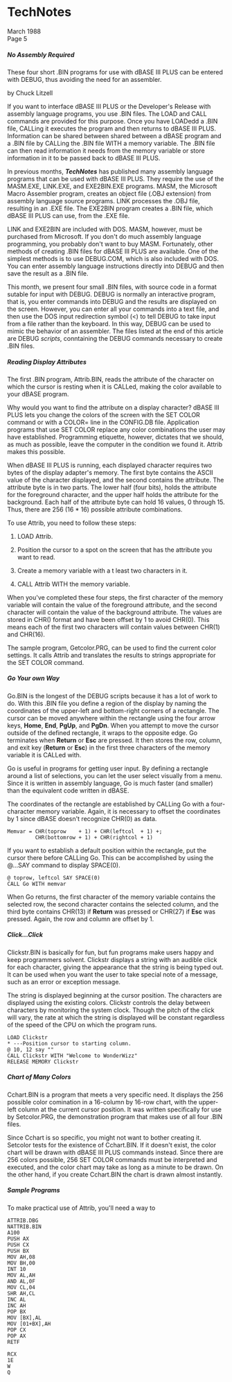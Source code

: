 # TechNotes
March 1988<br>
Page 5

##### No Assembly Required

These four short .BIN programs for use with dBASE III PLUS can be entered with DEBUG, thus avoiding the need for an assembler.

by Chuck Litzell

If you want to interface dBASE III PLUS or the Developer's Release with assembly language programs, you use .BIN files. The LOAD and CALL commands are provided for this purpose. Once you have LOADedd a .BIN file,  CALLing it executes the program and then returns to dBASE III PLUS. Information can be shared between shared between a dBASE program and a .BIN file by CALLing the .BIN file WITH a memory variable. The .BIN file can then read information it needs from the memory variable or store information in it to be passed back to dBASE III PLUS.

In previous months, ***TechNotes*** has published many assembly language programs that can be used with dBASE III PLUS. They require the use of the MASM.EXE, LINK.EXE, and EXE2BIN.EXE programs. MASM, the Microsoft Macro Assembler program, creates an object file (.OBJ extension) from assembly language source programs. LINK processes the .OBJ file, resulting in an .EXE file. The EXE2BIN program creates a .BIN file, which dBASE III PLUS can use, from the .EXE file.

LINK and EXE2BIN are included with DOS. MASM, however, must be purchased from Microsoft. If you don't do much assembly language programming, you probably don't want to buy MASM. Fortunately, other methods of creating .BIN files for dBASE III PLUS are available. One of the simplest methods is to use DEBUG.COM, which is also included with DOS. You can enter assembly language instructions directly into DEBUG and then save the result as a .BIN file.

This month, we present four small .BIN files, with source code in a format sutable for input with DEBUG. DEBUG is normally an interactive program, that is, you enter commands into DEBUG and the results are displayed on the screen. However, you can enter all your commands into a text file, and then use the DOS input redirection symbol (<) to tell DEBUG to take input from a file rather than the keyboard. In this way, DEBUG can be used to mimic the behavior of an assembler. The files listed at the end of this article are DEBUG *scripts*, conntaining the DEBUG commands necessary to create .BIN files.

##### Reading Display Attributes

The first .BIN program, Attrib.BIN, reads the attribute of the character on which the cursor is resting when it is CALLed, making the color available to your dBASE program.

Why would you want to find the attribute on a display character? dBASE III PLUS lets you change the colors of the screen with the SET COLOR command or with a COLOR= line in the CONFIG.DB file. Application programs that use SET COLOR replace any color combinations the user may have established. Programming etiquette, however, dictates that we should, as much as possible, leave the computer in the condition we found it. Attrib makes this possible.

When dBASE III PLUS is running, each displayed character requires two bytes of the display adapter's memory. The first byte contains the ASCII value of the character displayed, and the second contains the attribute. The attribute byte is in two parts. The lower half (four bits), holds the attribute for the foreground character, and the upper half holds the attribute for the background. Each half of the attribute byte can hold 16 values, 0 through 15. Thus, there are 256 (16 * 16) possible attribute combinations.

To use Attrib, you need to follow these steps:

1. LOAD Attrib.

2. Position the cursor to a spot on the screen that has the attribute you want to read.

3. Create a memory variable with a t least two characters in it.

4. CALL Attrib WITH the memory variable.

When you've completed these four steps, the first character of the memory variable will contain the value of the foreground attribute, and the second character will contain the value of the background attribute. The values are stored in CHR() format and have been offset by 1 to avoid CHR(0). This means each of the first two characters will contain values between CHR(1) and CHR(16).

The sample program, Getcolor.PRG, can be used to find the current color settings. It calls Attrib and translates the results to strings appropriate for the SET COLOR command.

##### Go Your own Way

Go.BIN is the longest of the DEBUG scripts because it has a lot of work to do. With this .BIN file you define a region of the display by naming the coordinates of the upper-left and bottom-right corners of a rectangle. The cursor can be moved anywhere within the rectangle using the four arrow keys, **Home**, **End**, **PgUp**, and **PgDn**. When you attempt to move the cursor outside of the defined rectangle, it wraps to the opposite edge. Go terminates when **Return** or **Esc** are pressed. It then stores the row, column, and exit key (**Return** or **Esc**) in the first three characters of the memory variable it is CALLed with.

Go is useful in programs for getting user input. By defining a rectangle around a list of selections, you can let the user select visually from a menu. Since it is written in assembly language, Go is much faster (and smaller) than the equivalent code written in dBASE.

The coordinates of the rectangle are established by CALLing Go with a four-character memory variable. Again, it is necessary to offset the coordinates by 1 since dBASE doesn't recognize CHR(0) as data.

```dos
Memvar = CHR(toprow    + 1) + CHR(leftcol  + 1) +;
         CHR(bottomrow + 1) + CHR(rightcol + 1)
```


If you want to establish a default position within the rectangle, put the cursor there before CALLing Go. This can be accomplished by using the @...SAY command to display SPACE(0).

```dos
@ toprow, leftcol SAY SPACE(0)
CALL Go WITH memvar
```

When Go returns, the first character of the memory variable contains the selected row, the second character contains the selected column, and the third byte contains CHR(13) if **Return** was pressed or CHR(27) if **Esc** was pressed. Again, the row and column are offset by 1.

##### Click...Click
Clickstr.BIN is basically for fun, but fun programs make users happy and keep programmers solvent. Clickstr displays a string with an audible click for each character, giving the appearance that the string is being typed out. It can be used when you want  the user to take special note of a message, such as an error or exception message.

The string is displayed beginning at the cursor position. The characters are displayed using the existing colors. Clickstr controls the delay between characters by monitoring the system clock. Though the pitch of the click will vary, the rate at which the string is displayed will be constant regardless of the speed of the CPU on which the program runs.

```dos
LOAD Clickstr
* ---Position cursor to starting column.
@ 10, 12 say ""
CALL Clickstr WITH "Welcome to WonderWizz"
RELEASE MEMORY Clickstr
```

##### Chart of Many Colors
Cchart.BIN is a program that meets a very specific need. It displays the 256 possible color comination in a 16-column by 16-row chart, with the upper-left column at the current cursor position. It was written specifically for use by Setcolor.PRG, the demonstration program that makes use of all four .BIN files.

Since Cchart is so specific, you might not want to bother creating it. Setcolor tests for the existence of Cchart.BIN. If it doesn't exist, the color chart will be drawn with dBASE III PLUS commands instead. Since there are 256 colors possible, 256 SET COLOR commands must be interpreted and executed, and the color chart may take as long as a minute to be drawn. On the other hand, if you create Cchart.BIN the chart is drawn almost instantly.

##### **Sample Programs**

To make practical use of Attrib, you'll need a way to

```dos
ATTRIB.DBG
NATTRIB.BIN
A100
PUSH AX
PUSH CX
PUSH BX
MOV AH,08
MOV BH,00
INT 10
MOV AL,AH
AND AL,0F
MOV CL,04
SHR AH,CL
INC AL
INC AH
POP BX
MOV [BX],AL
MOV [01+BX],AH
POP CX
POP AX
RETF

RCX
1E
W
Q
```
